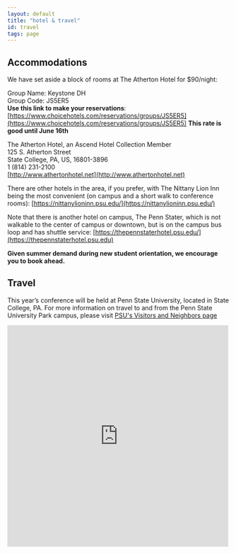 ```yaml
---
layout: default
title: "hotel & travel"
id: travel
tags: page
---
```


## Accommodations

We have set aside a block of rooms at The Atherton Hotel for $90/night:

Group Name: Keystone DH<br/>
Group Code: JS5ER5<br/>
**Use this link to make your reservations**: [https://www.choicehotels.com/reservations/groups/JS5ER5](https://www.choicehotels.com/reservations/groups/JS5ER5)
**This rate is good until June 16th**

The Atherton Hotel, an Ascend Hotel Collection Member<br/>
125 S. Atherton Street<br/>
State College, PA, US, 16801-3896<br/>
1 (814) 231-2100<br/>
[http://www.athertonhotel.net](http://www.athertonhotel.net)

There are other hotels in the area, if you prefer, with The Nittany Lion Inn being the most convenient (on campus and a short walk to conference rooms): [https://nittanylioninn.psu.edu/](https://nittanylioninn.psu.edu/)

Note that there is another hotel on campus, The Penn Stater, which is not walkable to the center of campus or downtown, but is on the campus bus loop and has shuttle service: [https://thepennstaterhotel.psu.edu/](https://thepennstaterhotel.psu.edu)

**Given summer demand during new student orientation, we encourage you to book ahead.**

## Travel

This year’s conference will be held at Penn State University, located in State College, PA. For more information on travel to and from the Penn State University Park campus, please visit [PSU's Visitors and Neighbors page](http://www.psu.edu/visitors-and-neighbors)

<div class="mapouter"><div class="gmap_canvas"><iframe width="500" height="500" id="gmap_canvas" src="https://www.google.com/maps/embed?pb=!1m14!1m8!1m3!1d12081.972318223457!2d-77.86555495!3d40.7951573!3m2!1i1024!2i768!4f13.1!3m3!1m2!1s0x89cea6247f5d0291%3A0xad3e8e9b56e48269!2sPenn+State+University!5e0!3m2!1sen!2sus!4v1516645340172" frameborder="0" scrolling="no" marginheight="0" marginwidth="0"></iframe><a href="http://www.embedgooglemap.net">embedgooglemap.net</a></div><style>.mapouter{overflow:hidden;height:500px;width:500px;}.gmap_canvas {background:none!important;height:500px;width:500px;}</style></div>
